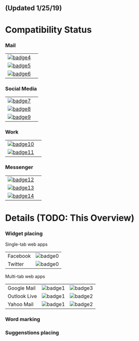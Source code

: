 ## (Updated 1/25/19)

# Compatibility Status

### Mail

|                                       |           |
|---------------------------------------|:---------:|
| [![badge4]](https://mail.google.com)  |           |
| [![badge5]](https://mail.yahoo.com)   |           |
| [![badge6]](https://outlook.live.com) |           |

### Social Media

|                                        |           |
|----------------------------------------|:---------:|
| [![badge7]](https://facebook.com)      |           |
| [![badge8]](https://twitter.com)       |           |
| [![badge9]](https://instagram.com)     |           |

### Work

|                                        |           |
|----------------------------------------|:---------:|
| [![badge10]](https://slack.org)        |           |
| [![badge11]](https://meet.google.com)  |           |

### Messenger

|                                                 |           |
|-------------------------------------------------|:---------:|
| [![badge12]](https://web.telegram.org)          |           |
| [![badge13]](https://web.whatsapp.google.com)   |           |
| [![badge14]](https://messenger.com)             |           |

# Details (TODO: This Overview) 

### Widget placing

Single-tab web apps

|              |           |
|--------------|:---------:|
| Facebook     | ![badge0] |
| Twitter      | ![badge0] |

Multi-tab web apps

|              |           |           |
|--------------|:---------:|----------:|
| Google Mail  | ![badge1] | ![badge3] |
| Outlook Live | ![badge1] | ![badge2] |
| Yahoo Mail   | ![badge1] | ![badge2] |

[badge0]: https://img.shields.io/badge/single--tab-in%20progress-red.svg

[badge1]: https://img.shields.io/badge/single--tab-supported-green.svg

[badge2]: https://img.shields.io/badge/multi--tabs-in--progress-red.svg

[badge3]: https://img.shields.io/badge/multi--tabs-supported-green.svg

[badge4]: https://img.shields.io/badge/mail.google.com-active-brightgreen.svg

[badge5]: https://img.shields.io/badge/mail.yahoo.com-in%20progress-red.svg

[badge6]: https://img.shields.io/badge/outlook.live.com-in%20progress-red.svg

[badge7]: https://img.shields.io/badge/facebook.com-in%20progress-red.svg

[badge8]: https://img.shields.io/badge/twitter.com-in%20progress-red.svg

[badge9]: https://img.shields.io/badge/instagram.com-in%20progress-red.svg

[badge10]: https://img.shields.io/badge/slack.com-in%20progress-red.svg

[badge11]: https://img.shields.io/badge/meet.google.com-in%20progress-red.svg

[badge12]: https://img.shields.io/badge/web.telegram.com-in%20progress-red.svg

[badge13]: https://img.shields.io/badge/web.whatsapp.com-in%20progress-red.svg

[badge14]: https://img.shields.io/badge/messenger.com-in%20progress-red.svg

### Word marking

### Suggenstions placing